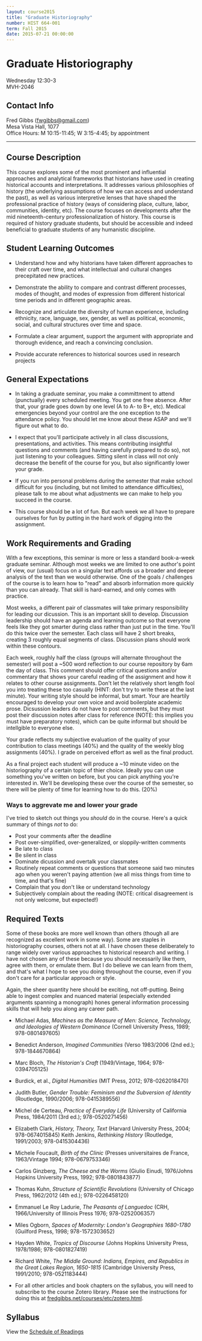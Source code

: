 ```yaml
---
layout: course2015
title: "Graduate Historiography"
number: HIST 664-001
term: Fall 2015
date: 2015-07-21 00:00:00
---
```


# Graduate Historiography  
Wednesday 12:30-3  
MVH-2046

## Contact Info
Fred Gibbs \([fwgibbs@gmail.com](mailto:fwgibbs@gmail.com)\)    
Mesa Vista Hall, 1077    
Office Hours: M 10:15-11:45; W 3:15-4:45; by appointment    

-----

## Course Description
This course explores some of the most prominent and influential approaches and analytical frameworks that historians have used in creating historical accounts and interpretations. It addresses various philosophies of history (the underlying assumptions of how we can access and understand the past), as well as various interpretive lenses that have shaped the professional practice of history (ways of considering place, culture, labor, communities, identity, etc). The course focuses on developments after the mid nineteenth-century professionalization of history. This course  is required of history graduate students, but should be accessible and indeed beneficial to graduate students of any humanistic discipline. 


## Student Learning Outcomes
* Understand how and why historians have taken different approaches to their craft over time, and what intellectual and cultural changes precepitated new practices.

* Demonstrate the ability to compare and contrast different processes, modes of thought, and modes of expression from different historical time periods and in different geographic areas.

* Recognize and articulate the diversity of human experience, including ethnicity, race, language, sex, gender, as well as political, economic, social, and cultural structures over time and space.

* Formulate a clear argument, support the argument with appropriate and thorough evidence, and reach a convincing conclusion.

* Provide accurate references to historical sources used in research projects


## General Expectations
* In taking a graduate seminar, you make a committment to attend (punctually) every scheduled meeting. You get one free absence. After that, your grade goes down by one level (A to A- to B+, etc). Medical emergencies beyond your control are the one exception to the attendance policy. You should let me know about these ASAP and we'll figure out what to do.

* I expect that you'll participate actively in all class discussions, presentations, and activities. This means contributing insightful questions and comments (and having carefully prepared to do so), not just listening to your colleagues. Sitting silent in class will not only decrease the benefit of the course for you, but also significantly lower your grade.

* If you run into personal problems during the semester that make school difficult for you (including, but not limited to attendance difficulties), please talk to me about what adjustments we can make to help you succeed in the course.

* This course should be a lot of fun. But each week we all have to prepare ourselves for fun by putting in the hard work of digging into the assignment.


## Work Requirements and Grading
With a few exceptions, this seminar is more or less a standard book-a-week graduate seminar. Although most weeks we are limited to one author's point of view, our (usual) focus on a singular text affords us a broader and deeper analysis of the text than we would otherwise. One of the goals / challenges of the course is to learn how to "read" and absorb information more quickly than you can already. That skill is hard-earned, and only comes with practice. 

Most weeks, a different pair of classmates will take primary responsibility for leading our dicussion. This is an important skill to develop. Discussion leadership should have an agenda and learning outcome so that everyone feels like they got smarter during class rather than just put in the time. You'll do this twice over the semester. Each class will have 2 short breaks, creating 3 roughly equal segments of class. Discussion plans should work within these contours.

Each week, roughly half the class (groups will alternate throughout the semester) will post a ~500 word reflection to our course repository by 6am the day of class. This comment should offer critical questions and/or commentary that shows your careful reading of the assignment and how it relates to other course assignments. Don't let the relatively short length fool you into treating these too casually (HINT: don't try to write these at the last minute). Your writing style should be informal, but smart. Your are heartily encouraged to develop your own voice and avoid boilerplate academic prose. Dicsussion leaders do not have to post comments, but they must post their discussion notes after class for reference (NOTE: this implies you must have preparatory notes), which can be quite informal but should be intellgible to everyone else.

Your grade reflects my subjective evaluation of the quality of your contribution to class meetings (40%) and the quality of the weekly blog assignments (40%). I grade on perceived effort as well as the final product. 

As a final project each student will produce a ~10 minute video on the historiography of a certain topic of thier choice. Ideally you can use something you've written on before, but you can pick anything you're interested in. We'll be developing these over the course of the semester, so there will be plenty of time for learning how to do this. (20%)

### Ways to aggrevate me and lower your grade
I've tried to sketch out things you _should_ do in the course. Here's a quick summary of things _not_ to do:

- Post your comments after the deadline
- Post over-simplified, over-generalized, or sloppily-written comments
- Be late to class
- Be silent in class
- Dominate dicussion and overtalk your classmates
- Routinely repeat comments or questions that someone said two minutes ago when you weren't paying attention (we all miss things from time to time, and that's fine)
- Complain that you don't like or understand technology
- Subjectively complain about the reading (NOTE: critical disagreement is not only welcome, but expected!)


## Required Texts
Some of these books are more well known than others (though all are recognized as excellent work in some way). Some are staples in historiography courses, others not at all. I have chosen these deliberately to range widely over various approaches to historical research and writing. I have not chosen any of these because you should necessarily like them, agree with them, or emulate them. But I do believe we can learn from them, and that's what I hope to see you doing throughout the course, even if you don't care for a particular approach or style.

Again, the sheer quantity here should be exciting, not off-putting. Being able to ingest complex and nuanced material (especially extended arguments spanning a monograph) hones general information processing skills that will help you along any career path.

- Michael Adas, _Machines as the Measure of Men: Science, Technology, and Ideologies of Western Dominance_ (Cornell University Press, 1989; 978-0801497605)

- Benedict Anderson, _Imagined Communities_ (Verso 1983/2006 (2nd ed.); 978-1844670864)

- Marc Bloch, _The Historian's Craft_ (1949/Vintage, 1964; 978-0394705125)

- Burdick, et al., _Digital Humanities_ (MIT Press, 2012; 978-0262018470)

- Judith Butler, _Gender Trouble: Feminism and the Subversion of Identity_ (Routledge, 1990/2006; 978-0415389556)

- Michel de Certeau, _Practice of Everyday Life_ (University of California Press, 1984/2011 (3rd ed.); 978-0520271456)

- Elizabeth Clark, _History, Theory, Text_ (Harvard University Press, 2004; 978-0674015845)
Keith Jenkins, _Rethinking History_ (Routledge, 1991/2003; 978-0415304436)

- Michele Foucault, _Birth of the Clinic_ (Presses universitaires de France, 1963/Vintage 1994;  978-0679753346)

- Carlos Ginzberg, _The Cheese and the Worms_ (Giulio Einudi, 1976/Johns Hopkins University Press, 1992; 978-0801843877)

- Thomas Kuhn, _Structure of Scientific Revolutions_ (University of Chicago Press, 1962/2012 (4th ed.); 978-0226458120)

- Emmanuel Le Roy Ladurie, _The Peasants of Languedoc_ (CRH, 1966/University of Illinois Press 1976; 978-0252006357)

- Miles Ogborn, _Spaces of Modernity: London's Geographies 1680-1780_ (Guilford Press, 1998; 978-1572303652)

- Hayden White, _Tropics of Discourse_ (Johns Hopkins University Press, 1978/1986; 978-0801827419)

- Richard White, _The Middle Ground: Indians, Empires, and Republics in the Great Lakes Region, 1650-1815_ (Cambridge University Press, 1991/2010; 978-0521183444)

- For all other articles and book chapters on the syllabus, you will need to subscribe to the course Zotero library. Please see the instructions for doing this at [fredgibbs.net/courses/etc/zotero.html](../etc/zotero.html). 


## Syllabus
View the [Schedule of Readings](schedule.html)
